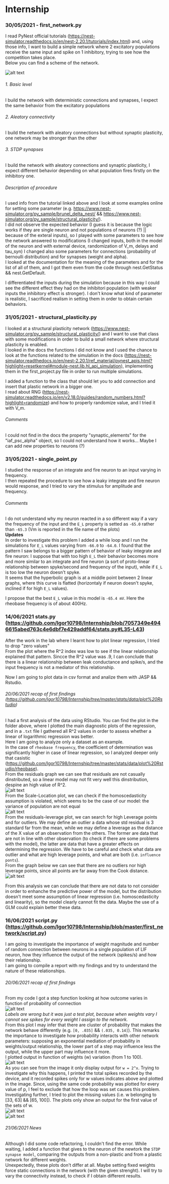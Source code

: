 # Internship

### 30/05/2021 - first_network.py
I read PyNest official tutorials (https://nest-simulator.readthedocs.io/en/nest-2.20.1/tutorials/index.html) and, using those info, I want to build a simple network where 2 excitatory populations receive the same input and spike on 1 inhibitory, trying to see how the competition takes place. <br>
Below you can find a scheme of the network.

![alt text](https://github.com/Igor10798/Internship/blob/master/images/01.png)


###### 1. Basic level
I build the network with deterministic connections and synapses, I expect the same behavior from the excitatory populations
###### 2. Aleatory connectivity
I build the network with aleatory connections but without synaptic plasticity, one network may be stronger than the other
###### 3. STDP synapses
I build the network with aleatory connections and synaptic plasticity, I expect different behavior depending on what population fires firstly on the inhibitory one.
###### Description of procedure
I used info from the tutorial linked above and I look at some examples online for setting some parameter (e.g. https://www.nest-simulator.org/py_sample/brunel_delta_nest/ && https://www.nest-simulator.org/py_sample/structural_plasticity/).<br>
I did not observe the expected behavior (I guess it is because the logic works if they are single neuron and not populations of neurons (?) || because of the exteral inputs), so I played with some parameters to see how the network answered to modifications (I changed inputs, both in the model of the neuron and with external device, randomization of V_m, delays and tau_syn) I changed also some parameters for connections (probability of bernoulli distribution) and for synapses (weight and alpha). <br>
I looked at the documentation for the meaning of the parameters and for the list of all of them, and I got them even from the code through nest.GetStatus && nest.GetDefault.

I differentiated the inputs during the simulation because in this way I could see the different effect they had on the inhibitori population (with weaker inputs the inhibitory effect is stronger). I don't know what kind of parameter is realistic, I sacrificed realism in setting them in order to obtain certain behaviors.


### 31/05/2021 - structural_plasticity.py
I looked at a structural plasticity network (https://www.nest-simulator.org/py_sample/structural_plasticity/) and I want to use that class with some modifications in order to build a small network where structural plasticity is enabled. <br>
I looked in the docs the functions I did not know and I used the chance to look at the functions related to the simulation in the docs (https://nest-simulator.readthedocs.io/en/nest-2.20.1/ref_material/pynest_apis.html?highlight=resetkernel#module-nest.lib.hl_api_simulation), implementing them in the first_project.py file in order to run multiple simulations.

I added a function to the class that should let you to add connection and insert that plastic network in a bigger one. <br>
I read about RNG (https://nest-simulator.readthedocs.io/en/v2.18.0/guides/random_numbers.html?highlight=randomize) and how to properly randomize value, and I tried it with V_m.
###### Comments
I could not find in the docs the property "synaptic_elements" for the "iaf_psc_alpha" object, so I could not understand how it works... Maybe I can add new properties to neurons (?)

### 31/05/2021 - single_point.py
I studied the response of an integrate and fire neuron to an input varying in frequency. <br>
I then repeated the procedure to see how a leaky integrate and fire neuron would response, and I tried to vary the stimulus for amplitude and frequency.

###### Comments
I do not understand why my neuron reacted in a so different way if a vary the frequency of the input and the `E_L` property is setted as `-65.0` rather than `-65.3` (Vm is reported in the file name of the plots)  
**Updates**  
In order to investigate this problem I added a while loop and I run the simulations for `E_L` values varying from `-66.0` to `-64.0`. I found that the pattern I saw belongs to a bigger pattern of behavior of leaky integrate and fire neuron: I suppose that with too high `E_L` their behavior becomes more and more similar to an integrate and fire neuron (a sort of proto-linear relationship between spyke/second and frequency of the input), while if `E_L` is too low the neuron doesn't spyke.  
It seems that the hyperbolic graph is at a middle point between 2 linear graphs, where this curve is flatted (horizontaly if neuron doesn't spyke, inclined if for high `E_L` values).

I propose that the best `E_L` value in this model is `-65.4 mV`. Here the rheobase frequency is of about 400Hz.

###  14/06/2021 stats.py (https://github.com/Igor10798/Internship/blob/7057349e4946615abed763c4e6dbf7e429addf64/stats.py#L35-L43)
After the work in the lab where I learnt how to plot linear regression, I tried to drop "zero values"  
From the plot where the R^2 index was low to see if the linear relationship explained that pattern. Sincce the R^2 value was .9, I can conclude that there is a linear relationship between leak conductance and spike/s, and the input frequency is not a mediator of this relationship.

Now I am going to plot data in csv format and analize them with JASP && Rstudio.
###### 20/06/2021 recap of first findings (https://github.com/Igor10798/Internship/tree/master/stats/data/plot%20Rstudio)
I had a first analysis of the data using RStudio. You can find the plot in the folder above, where I plotted the main diagnostic plots of the regression, and in a `.txt` file I gathered all R^2 values in order to assess whether a linear of logarithmic regression was better.  
Here I am going to analyze only a dataset as an example.  
In the case of `rheobase frequency`, the coefficient of determination was significantly higher in case of linear regression, so I analyzed deeper only that casistic (https://github.com/Igor10798/Internship/tree/master/stats/data/plot%20Rstudio/rheobase).  
From the residuals graph we can see that residuals are not casually dinstributed, so a linear model may not fit very well this dinstribution, despine an high value of R^2.  
![alt text](https://github.com/Igor10798/Internship/blob/master/stats/data/plot%20Rstudio/rheobase/residual-fitted.png)  
From the Scale-Location plot, we can check if the homoscedasticity assumption is violated, which seems to be the case of our model: the variance of population are not equal  
![alt text](https://github.com/Igor10798/Internship/blob/master/stats/data/plot%20Rstudio/rheobase/std%20residual-fitted.png)  
From the residuals-leverage plot, we can search for high Leverage points and for outliers. We may define an outlier a data whose std residual is 3 standard far from the mean, while we may define a leverage as the distance of the X value of an observation from the others. The former are data that are not in line with other observation (to check if there are some problems with the model), the latter are data that have a greater effects on determining the regression. We have to be careful and check what data are outlier and what are high leverage points, and what are both (i.e. `influence ponts`).  
From the graph below we can see that there are no outliers nor high leverage points, since all points are far away from the Cook distance.  
![alt text](https://github.com/Igor10798/Internship/blob/master/stats/data/plot%20Rstudio/rheobase/residual-leverage.png)  

From this analysis we can conclude that there are not data to not consider in order to enhanche the predictive power of the model, but the distribution doesn't meet some assumption of linear regression (i.e. homoscedasticity and linearity), so the model clearly cannot fit the data. Maybe the use of a GLM could explain better these data.

### 16/06/2021 script.py (https://github.com/Igor10798/Internship/blob/master/first_network/script.py)
I am going to investigate the importance of weight magnitude and number of random connection between neurons in a single population of LIF neuron, how they influence the output of the network (spikes/s) and how their relationship.  
I am going to compile a report with my findings and try to understand the nature of these relationships.
###### 20/06/2021 recap of first findings
From my code I got a step function looking at how outcome varies in function of probability of connection  
  ![alt text](https://github.com/Igor10798/Internship/blob/master/first_network/probability.png)  
*Labels are wrong but it was just a test plot, because when weights vary I cannot see spikes for every weight I assign to the network.*  
From this plot I may infer that there are cluster of probability that makes the network behave differently (e.g. `[0, .035]` && `(.035, 0.14]`). This remarks the importance to investigate how probability interacts with other network parameters: supposing an exponential mediation of probability in weights/output relationship, the lower part of a step may influence less the output, while the upper part may influence it more.  
I plotted output in function of weights (w) variation (from 1 to 100).  
![alt text](https://github.com/Igor10798/Internship/blob/master/first_network/weight.png)  
As you can see from the image it only display output for `w = 2^x`. Trying to investigate why this happens, I printed the total spikes recorded by the device, and it recorded spikes only for w values indicates above and plotted in the image. Since, using the same code probability was plotted for every value of p, I feel to exclude that how the loop was set causes this problem.  
Investigating further, I tried to plot the missing values (i.e. w belonging to [33, 63] && [65, 100]). The plots only show an output for the first value of the sets of w.  
![alt text](https://github.com/Igor10798/Internship/blob/master/first_network/weight_33to63.png)  
![alt text](https://github.com/Igor10798/Internship/blob/master/first_network/weight_65to100.png)  
###### 21/06/2021 News
Although I did some code refactoring, I couldn't find the error. While waiting, I added a function that gives to the neuron of the newtork the `STDP synapse model`, comparing the outputs from a non-plastic and from a plastic network for different weights.  
Unexpectedly, these plots don't differ at all. Maybe setting fixed weights force static connections in the network (with the given strenght). I will try to vary the connectivity instead, to check if I obtain different results.
